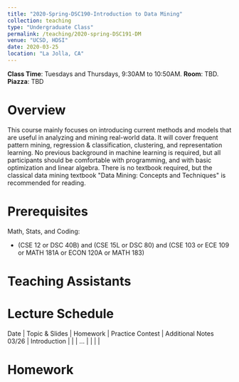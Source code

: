 ```yaml
---
title: "2020-Spring-DSC190-Introduction to Data Mining"
collection: teaching
type: "Undergraduate Class"
permalink: /teaching/2020-spring-DSC191-DM
venue: "UCSD, HDSI"
date: 2020-03-25
location: "La Jolla, CA"
---
```


**Class Time**: Tuesdays and Thursdays, 9:30AM to 10:50AM.  **Room**: TBD.  **Piazza**: TBD

Overview
======

This course mainly focuses on introducing current methods and models that are useful in analyzing and mining real-world data. It will cover frequent pattern mining, regression & classification, clustering, and representation learning. No previous background in machine learning is required, but all participants should be comfortable with programming, and with basic optimization and linear algebra. There is no textbook required, but the classical data mining textbook "Data Mining: Concepts and Techniques" is recommended for reading.


Prerequisites
======

Math, Stats, and Coding: 
- (CSE 12 or DSC 40B) and (CSE 15L or DSC 80) and (CSE 103 or ECE 109 or MATH 181A or ECON 120A or MATH 183)

Teaching Assistants
======

Lecture Schedule
======

Date | Topic & Slides | Homework | Practice Contest | Additional Notes
03/26 | Introduction | | |
... | | | |

Homework
======